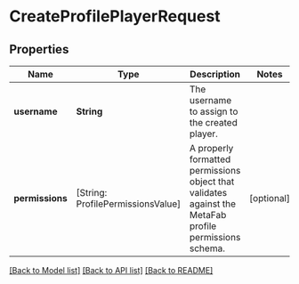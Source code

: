 # CreateProfilePlayerRequest

## Properties
Name | Type | Description | Notes
------------ | ------------- | ------------- | -------------
**username** | **String** | The username to assign to the created player. | 
**permissions** | [String: ProfilePermissionsValue] | A properly formatted permissions object that validates against the MetaFab profile permissions schema. | [optional] 

[[Back to Model list]](../README.md#documentation-for-models) [[Back to API list]](../README.md#documentation-for-api-endpoints) [[Back to README]](../README.md)


